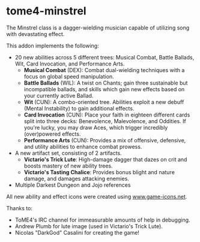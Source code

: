 # tome4-minstrel
The Minstrel class is a dagger-wielding musician capable of utilizing song with devastating effect.

This addon implements the following:

- 20 new abilities across 5 different trees: Musical Combat, Battle Ballads, Wit, Card Invocation, and Performance Arts.
  - **Musical Combat** (DEX): Combat dual-wielding techniques with a focus on global speed manipulation.
  - **Battle Ballads** (WIL): A twist on Chants; gain three sustainable but incompatible ballads, and skills which gain new effects based on your currently active Ballad.
  - **Wit** (CUN): A combo-oriented tree. Abilities exploit a new debuff (Mental Instability) to gain additional effects.
  - **Card Invocation** (CUN): Place your faith in eighteen different cards split into three decks: Benevolence, Malevolence, and Oddities. If you're lucky, you may draw Aces, which trigger incredibly (over)powered effects.
  - **Performance Arts** (CUN): Provides a mix of offensive, defensive, and utility abilities to enhance combat prowess.
- A new artifact set, consisting of 2 artifacts.
  - **Victario's Trick Lute**: High-damage dagger that dazes on crit and boosts mastery of new ability trees.
  - **Victario's Tasting Chalice**: Provides bonus blight and nature damage, and damages attacking enemies.
- Multiple Darkest Dungeon and Jojo references

All new ability and effect icons were created using www.game-icons.net.

Thanks to:

- ToME4's IRC channel for immeasurable amounts of help in debugging.
- Andrew Plumb for lute image (used in Victario's Trick Lute).
- Nicolas "DarkGod" Casalini for creating the game!
